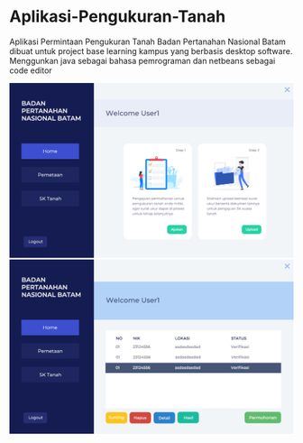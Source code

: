 # Aplikasi-Pengukuran-Tanah
Aplikasi Permintaan Pengukuran Tanah Badan Pertanahan Nasional Batam
dibuat untuk project base learning kampus yang berbasis desktop software. Menggunkan java sebagai bahasa pemrograman dan netbeans sebagai code editor

<img src="ui_snapshoot.jpg"/>
<img src="ui_snapshoot_2.jpg"/>
